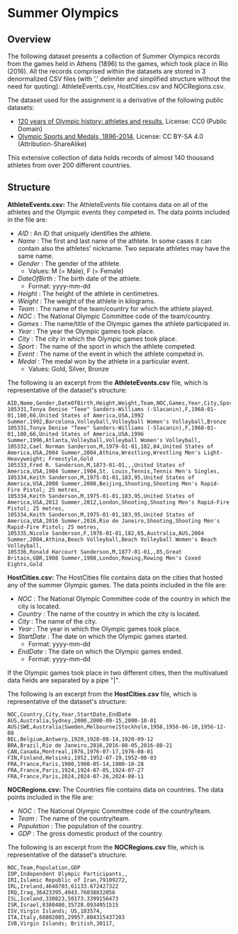 # Summer Olympics

## Overview

The following dataset presents a collection of Summer Olympics records from the games held in Athens (1896) to the games,  which took place in Rio (2016). All the records comprised within the datasets are stored in 3 denormalized CSV files (with ',' delimiter and simplified structure without the need for quoting): AthleteEvents.csv, HostCities.csv and NOCRegions.csv.

The dataset used for the assignment is a derivative of the following public datasets:

* [120 years of Olympic history: athletes and results][1], License: CC0 (Public Domain)
* [Olympic Sports and Medals, 1896-2014][2], License: CC BY-SA 4.0 (Attribution-ShareAlike) 

[1]: https://www.kaggle.com/heesoo37/120-years-of-olympic-history-athletes-and-results
[2]: https://www.kaggle.com/the-guardian/olympic-games

This extensive collection of data holds records of almost 140 thousand athletes from over 200 different countries.


## Structure

**AthleteEvents.csv:** The AthleteEvents file contains data on all of the athletes and the Olympic events they competed in. The data points included in the file are:

* *AID* : An ID that uniquely identifies the athlete.
* *Name* : The first and last name of the athlete. In some cases it can contain also the athletes' nickname. Two separate athletes may have the same name.
* *Gender* : The gender of the athlete.
  * Values: M (= Male), F (= Female)
* *DateOfBirth* : The birth date of the athlete.
  * Format: yyyy-mm-dd
* *Height* : The height of the athlete in centimetres.
* *Weight* : The weight of the athlete in kilograms.
* *Team* : The name of the team/country for which the athlete played.
* *NOC* : The National Olympic Committee code of the team/country.
* *Games* : The name/title of the Olympic games the athlete participated in.
* *Year* : The year the Olympic games took place.
* *City* : The city in which the Olympic games took place.
* *Sport* : The name of the sport in which the athlete competed.
* *Event* : The name of the event in which the athlete competed in.
* *Medal* : The medal won by the athlete in a particular event.
  * Values: Gold, Silver, Bronze

The following is an excerpt from the **AthleteEvents.csv** file, which is representative of the dataset's structure:

```
AID,Name,Gender,DateOfBirth,Height,Weight,Team,NOC,Games,Year,City,Sport,Event,Medal
105331,Tonya Denise "Teee" Sanders-Williams (-Slacanin),F,1968-01-01,180,66,United States of America,USA,1992 Summer,1992,Barcelona,Volleyball,Volleyball Women's Volleyball,Bronze
105331,Tonya Denise "Teee" Sanders-Williams (-Slacanin),F,1968-01-01,180,66,United States of America,USA,1996 Summer,1996,Atlanta,Volleyball,Volleyball Women's Volleyball,
105332,Cael Norman Sanderson,M,1979-01-01,182,84,United States of America,USA,2004 Summer,2004,Athina,Wrestling,Wrestling Men's Light-Heavyweight; Freestyle,Gold
105333,Fred R. Sanderson,M,1873-01-01,,,United States of America,USA,1904 Summer,1904,St. Louis,Tennis,Tennis Men's Singles,
105334,Keith Sanderson,M,1975-01-01,183,95,United States of America,USA,2008 Summer,2008,Beijing,Shooting,Shooting Men's Rapid-Fire Pistol; 25 metres,
105334,Keith Sanderson,M,1975-01-01,183,95,United States of America,USA,2012 Summer,2012,London,Shooting,Shooting Men's Rapid-Fire Pistol; 25 metres,
105334,Keith Sanderson,M,1975-01-01,183,95,United States of America,USA,2016 Summer,2016,Rio de Janeiro,Shooting,Shooting Men's Rapid-Fire Pistol; 25 metres,
105335,Nicole Sanderson,F,1976-01-01,182,65,Australia,AUS,2004 Summer,2004,Athina,Beach Volleyball,Beach Volleyball Women's Beach Volleyball,
105336,Ronald Harcourt Sanderson,M,1877-01-01,,85,Great Britain,GBR,1908 Summer,1908,London,Rowing,Rowing Men's Coxed Eights,Gold
```

**HostCities.csv:** The HostCities file contains data on the cities that hosted any of the summer Olympic games. The data points included in the file are:

* *NOC* : The National Olympic Committee code of the country in which the city is located.
* *Country* : The name of the country in which the city is located.
* *City* : The name of the city.
* *Year* : The year in which the Olympic games took place.
* *StartDate* : The date on which the Olympic games started.
  * Format: yyyy-mm-dd
* *EndDate* : The date on which the Olympic games ended.
  * Format: yyyy-mm-dd

If the Olympic games took place in two different cities, then the multivalued data fields are separated by a pipe "|".

The following is an excerpt from the **HostCities.csv** file, which is representative of the dataset's structure:

```
NOC,Country,City,Year,StartDate,EndDate
AUS,Australia,Sydney,2000,2000-09-15,2000-10-01
AUS|SWE,Australia|Sweden,Melbourne|Stockholm,1956,1956-06-10,1956-12-08
BEL,Belgium,Antwerp,1920,1920-08-14,1920-09-12
BRA,Brazil,Rio de Janeiro,2016,2016-08-05,2016-08-21
CAN,Canada,Montreal,1976,1976-07-17,1976-08-01
FIN,Finland,Helsinki,1952,1952-07-19,1952-08-03
FRA,France,Paris,1900,1900-05-14,1900-10-28
FRA,France,Paris,1924,1924-07-05,1924-07-27
FRA,France,Paris,2024,2024-07-26,2024-08-11
```

**NOCRegions.csv:** The Countries file contains data on countries. The data points included in the file are:

* *NOC* : The National Olympic Committee code of the country/team.
* *Team* : The name of the country/team.
* *Population* : The population of the country.
* *GDP* : The gross domestic product of the country.

The following is an excerpt from the **NOCRegions.csv** file, which is representative of the dataset's structure:

```
NOC,Team,Population,GDP
IOP,Independent Olympic Participants,,
IRI,Islamic Republic of Iran,79109272,
IRL,Ireland,4640703,61133.672427322
IRQ,Iraq,36423395,4943.76038832056
ISL,Iceland,330823,50173.3399156473
ISR,Israel,8380400,35728.0934951515
ISV,Virgin Islands; US,103574,
ITA,Italy,60802085,29957.804315437203
IVB,Virgin Islands; British,30117,
```
